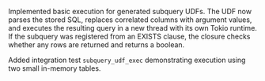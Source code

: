 Implemented basic execution for generated subquery UDFs. The UDF now parses the stored SQL, replaces correlated columns with argument values, and executes the resulting query in a new thread with its own Tokio runtime. If the subquery was registered from an EXISTS clause, the closure checks whether any rows are returned and returns a boolean.

Added integration test `subquery_udf_exec` demonstrating execution using two small in-memory tables.
